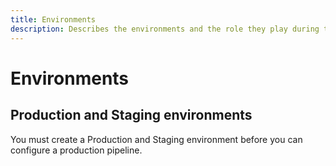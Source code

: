 ```yaml
---
title: Environments
description: Describes the environments and the role they play during the development process.
---
```


# Environments

## Production and Staging environments

You must create a Production and Staging environment before you can configure a production pipeline.
